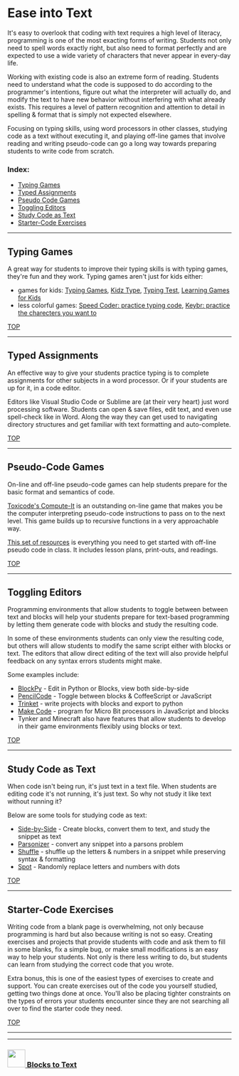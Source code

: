 # Ease into Text

It's easy to overlook that coding with text requires a high level of literacy, programming is one of the most exacting forms of writing. Students not only need to spell words exactly right, but also need to format perfectly and are expected to use a wide variety of characters that never appear in every-day life.

Working with existing code is also an extreme form of reading. Students need to understand what the code is supposed to do according to the programmer's intentions, figure out what the interpreter will actually do, and modify the text to have new behavior without interfering with what already exists. This requires a level of pattern recognition and attention to detail in spelling & format that is simply not expected elsewhere.

Focusing on typing skills, using word processors in other classes, studying code as a text without executing it, and playing off-line games that involve reading and writing pseudo-code can go a long way towards preparing students to write code from scratch.

### Index:
* [Typing Games](#typing-games)
* [Typed Assignments](#typed-assignments)
* [Pseudo Code Games](#pseudo-code-games)
* [Toggling Editors](#toggling-editors)
* [Study Code as Text](#study-code-as-text)
* [Starter-Code Exercises](#starter-code-exercises)

---

## Typing Games

A great way for students to improve their typing skills is with typing games, they're fun and they work.  Typing games aren't just for kids either:
* games for kids: [Typing Games](https://www.typinggames.zone), [Kidz Type](https://www.kidztype.com/tags/kids-typing-games/), [Typing Test](https://www.typingtest.com/games.html), [Learning Games for Kids](https://www.learninggamesforkids.com/keyboarding-games.html)
* less colorful games: [Speed Coder: practice typing code](http://www.speedcoder.net/lessons/), [Keybr: practice the charecters you want to](https://www.keybr.com)

[TOP](#ease-into-text)

---

## Typed Assignments

An effective way to give your students practice typing is to complete assignments for other subjects in a word processor.  Or if your students are up for it, in a code editor.  

Editors like Visual Studio Code or Sublime are (at their very heart) just word processing software.  Students can open & save files, edit text, and even use spell-check like in Word.  Along the way they can get used to navigating directory structures and get familiar with text formatting and auto-complete.

[TOP](#ease-into-text)

---

## Pseudo-Code Games

On-line and off-line pseudo-code games can help students prepare for the basic format and semantics of code. 

[Toxicode's Compute-It](http://compute-it.toxicode.fr) is an outstanding on-line game that makes you be the computer interpreting pseudo-code instructions to pass on to the next level.  This game builds up to recursive functions in a very approachable way.  

[This set of resources](https://community.computingatschool.org.uk/resources/2321/single) is everything you need to get started with off-line pseudo code in class.  It includes lesson plans, print-outs, and readings.

[TOP](#ease-into-text)

---

## Toggling Editors

Programming environments that allow students to toggle between between text and blocks will help your students prepare for text-based programming by letting them generate code with blocks and study the resulting code.  

In some of these environments students can only view the resulting code, but others will allow students to modify the same script either with blocks or text.  The editors that allow direct editing of the text will also provide helpful feedback on any syntax errors students might make.

Some examples include:
* [BlockPy](https://think.cs.vt.edu/blockpy/load) - Edit in Python or Blocks, view both side-by-side
* [PencilCode](https://pencilcode.net/edit/first) - Toggle between blocks & CoffeeScript or JavaScript
* [Trinket](https://trinket.io) - write projects with blocks and export to python
* [Make Code](https://makecode.microbit.org/#editor) - program for Micro Bit processors in JavaScript and blocks
* Tynker and Minecraft also have features that allow students to develop in their game environments flexibly using blocks or text.

[TOP](#ease-into-text)

---

## Study Code as Text

When code isn't being run, it's just text in a text file.  When students are editing code it's not running, it's just text.  So why not study it like text without running it?

Below are some tools for studying code as text:
* [Side-by-Side](https://blocks-to-text.github.io/side-by-side/) - Create blocks, convert them to text, and study the snippet as text
* [Parsonizer](https://blocks-to-text.github.io/parsonizer/) - convert any snippet into a parsons problem
* [Shuffle](https://blocks-to-text.github.io/shuffle/) - shuffle up the letters & numbers in a snippet while preserving syntax & formatting
* [Spot](https://blocks-to-text.github.io/spot/) - Randomly replace letters and numbers with dots

[TOP](#ease-into-text)

---

## Starter-Code Exercises

Writing code from a blank page is overwhelming, not only because programming is hard but also because writing is not so easy.  Creating exercises and projects that provide students with code and ask them to fill in some blanks, fix a simple bug, or make small modifications is an easy way to help your students.  Not only is there less writing to do, but students can learn from studying the correct code that you wrote.

Extra bonus, this is one of the easiest types of exercises to create and support.  You can create exercises out of the code you yourself studied, getting two things done at once.  You'll also be placing tighter constraints on the types of errors your students encounter since they are not searching all over to find the starter code they need.

[TOP](#ease-into-text)

___
___
### <a href="http://github.com/blocks-to-text/top" target="_blank"><img src="https://user-images.githubusercontent.com/18554853/50098409-22575780-021c-11e9-99e1-962787adaded.png" width="40" height="40"></img> Blocks to Text</a>
